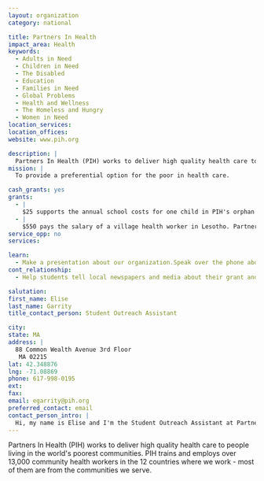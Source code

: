 ```yaml
---
layout: organization
category: national

title: Partners In Health
impact_area: Health
keywords: 
  - Adults in Need
  - Children in Need
  - The Disabled
  - Education
  - Families in Need
  - Global Problems
  - Health and Wellness
  - The Homeless and Hungry
  - Women in Need
location_services: 
location_offices: 
website: www.pih.org

description: |
  Partners In Health (PIH) works to deliver high quality health care to people living in the world's poorest communities. PIH trains and employs over 13,000 community health workers in the 12 countries where we work - most of them are from the communities we serve.
mission: |
  To provide a preferential option for the poor in health care.

cash_grants: yes
grants: 
  - |
    $25 supports the annual school costs for one child in PIH's orphan and vulnerable children program in Malawi. This year PIH's program in Malawi will support roughly 900 at-risk students, including the cost of uniforms and school materials for primary school students, and school fees and shoes for secondary students (grades 6-12).
  - |
    $550 pays the salary of a village health worker in Lesotho. Partners In Health trains and employs health workers to make home visits and help patients take their daily medications for HIV, to look for any health problems, and to bring patients to the hospital when needed. In Lesotho, PIH has 1,000 village health workers, who are treating over 4,400 patients with live-saving care.
service_opp: no
services: 

learn: 
  - Make a presentation about our organization.Speak over the phone about our work.
cont_relationship: 
  - Help students tell local newspapers and media about their grant and/or project with us.Collect pennies during the Penny Harvest next fall.

salutation: 
first_name: Elise
last_name: Garrity
title_contact_person: Student Outreach Assistant

city: 
state: MA
address: |
  88 Common Wealth Avenue 3rd Floor  
   MA 02215
lat: 42.348876
lng: -71.08869
phone: 617-998-0195
ext: 
fax: 
email: egarrity@pih.org
preferred_contact: email
contact_person_intro: |
  Hi, my name is Elise and I'm the Student Outreach Assistant at Partners In Health. I help students like you stay connected to our work in 12 countries worldwide, and give advice about supporting our work of health and social justice.
---
```

Partners In Health (PIH) works to deliver high quality health care to people living in the world's poorest communities. PIH trains and employs over 13,000 community health workers in the 12 countries where we work - most of them are from the communities we serve.